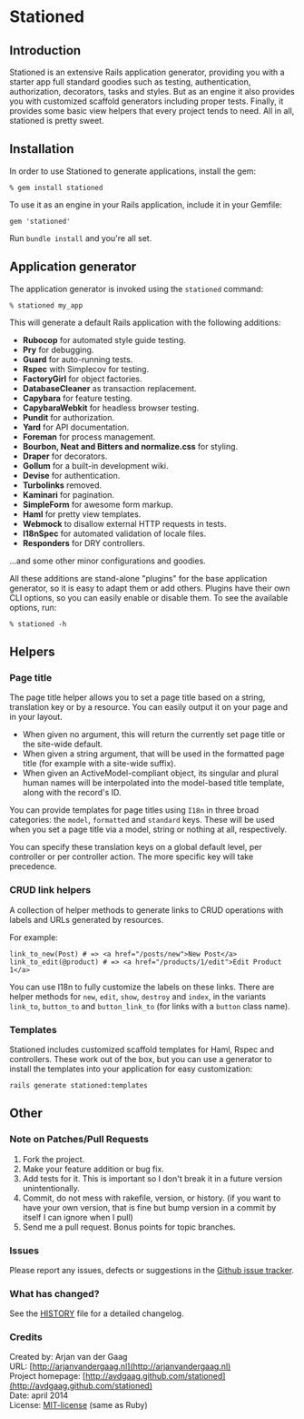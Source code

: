 # Stationed

## Introduction

Stationed is an extensive Rails application generator, providing you with a
starter app full standard goodies such as testing, authentication,
authorization, decorators, tasks and styles. But as an engine it also provides
you with customized scaffold generators including proper tests. Finally, it
provides some basic view helpers that every project tends to need. All in all,
stationed is pretty sweet.

## Installation

In order to use Stationed to generate applications, install the gem:

    % gem install stationed

To use it as an engine in your Rails application, include it in your Gemfile:

    gem 'stationed'

Run `bundle install` and you're all set.

## Application generator

The application generator is invoked using the `stationed` command:

    % stationed my_app

This will generate a default Rails application with the following additions:

* **Rubocop** for automated style guide testing.
* **Pry** for debugging.
* **Guard** for auto-running tests.
* **Rspec** with Simplecov for testing.
* **FactoryGirl** for object factories.
* **DatabaseCleaner** as transaction replacement.
* **Capybara** for feature testing.
* **CapybaraWebkit** for headless browser testing.
* **Pundit** for authorization.
* **Yard** for API documentation.
* **Foreman** for process management.
* **Bourbon, Neat and Bitters and normalize.css** for styling.
* **Draper** for decorators.
* **Gollum** for a built-in development wiki.
* **Devise** for authentication.
* **Turbolinks** removed.
* **Kaminari** for pagination.
* **SimpleForm** for awesome form markup.
* **Haml** for pretty view templates.
* **Webmock** to disallow external HTTP requests in tests.
* **I18nSpec** for automated validation of locale files.
* **Responders** for DRY controllers.

...and some other minor configurations and goodies.

All these additions are stand-alone "plugins" for the base application
generator, so it is easy to adapt them or add others. Plugins have their own CLI
options, so you can easily enable or disable them. To see the available options,
run:

    % stationed -h

## Helpers

### Page title

The page title helper allows you to set a page title based on a string,
translation key or by a resource. You can easily output it on your page and in
your layout.

* When given no argument, this will return the currently set page title or
  the site-wide default.
* When given a string argument, that will be used in the formatted page
  title (for example with a site-wide suffix).
* When given an ActiveModel-compliant object, its singular and plural human
  names will be interpolated into the model-based title template, along
  with the record's ID.

You can provide templates for page titles using `I18n` in three broad
categories: the `model`, `formatted` and `standard` keys. These will be used
when you set a page title via a model, string or nothing at all, respectively.

You can specify these translation keys on a global default level, per controller
or per controller action. The more specific key will take precedence.

### CRUD link helpers

A collection of helper methods to generate links to CRUD operations with labels
and URLs generated by resources.

For example:

    link_to_new(Post) # => <a href="/posts/new">New Post</a>
    link_to_edit(@product) # => <a href="/products/1/edit">Edit Product 1</a>

You can use I18n to fully customize the labels on these links. There are helper
methods for `new`, `edit`, `show`, `destroy` and `index`, in the variants
`link_to`, `button_to` and `button_link_to` (for links with a `button` class
name).

### Templates

Stationed includes customized scaffold templates for Haml, Rspec and
controllers. These work out of the box, but you can use a generator to install
the templates into your application for easy customization:

    rails generate stationed:templates

## Other

### Note on Patches/Pull Requests

1. Fork the project.
2. Make your feature addition or bug fix.
3. Add tests for it. This is important so I don't break it in a future version
   unintentionally.
4. Commit, do not mess with rakefile, version, or history. (if you want to have
   your own version, that is fine but bump version in a commit by itself I can
   ignore when I pull)
5. Send me a pull request. Bonus points for topic branches.

### Issues

Please report any issues, defects or suggestions in the [Github issue
tracker](https://github.com/avdgaag/stationed/issues).

### What has changed?

See the [HISTORY](https://github.com/avdgaag/stationed/blob/master/HISTORY.md) file for a detailed changelog.

### Credits

Created by: Arjan van der Gaag  
URL: [http://arjanvandergaag.nl](http://arjanvandergaag.nl)  
Project homepage:
[http://avdgaag.github.com/stationed](http://avdgaag.github.com/stationed)  
Date: april 2014  
License: [MIT-license](https://github.com/avdgaag/stationed/LICENSE) (same as Ruby)

